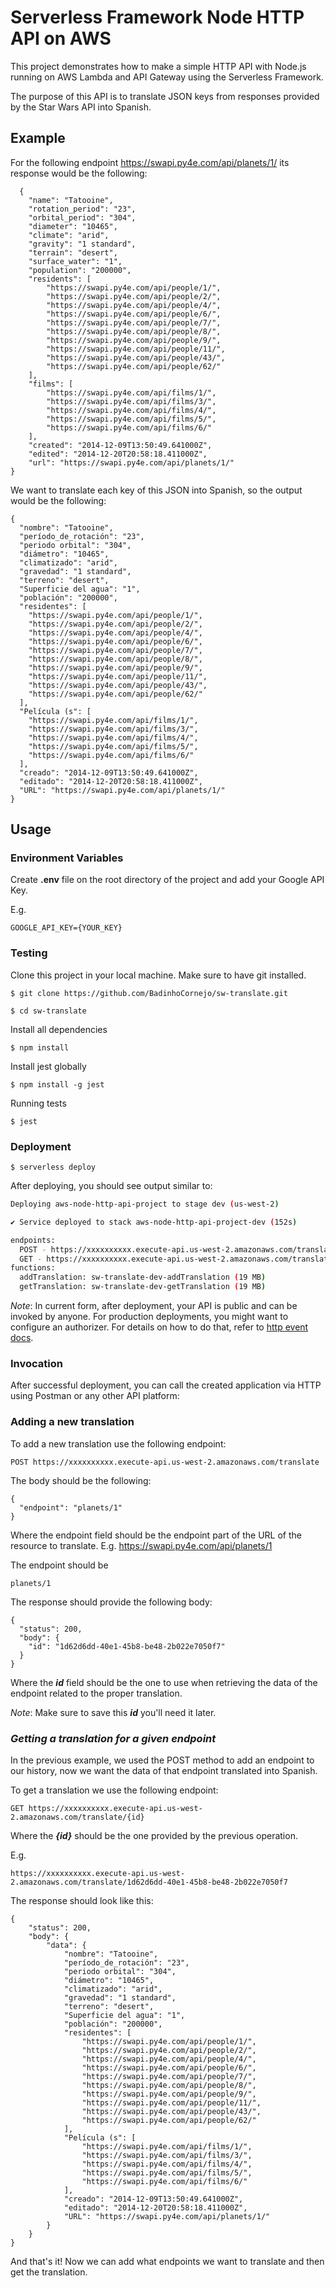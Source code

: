 # Serverless Framework Node HTTP API on AWS

This project demonstrates how to make a simple HTTP API with Node.js running on AWS Lambda and API Gateway using the Serverless Framework.

The purpose of this API is to translate JSON keys from responses provided by the Star Wars API into Spanish. 

## Example

For the following endpoint https://swapi.py4e.com/api/planets/1/ its response would be the following:

```
  {
    "name": "Tatooine", 
    "rotation_period": "23", 
    "orbital_period": "304", 
    "diameter": "10465", 
    "climate": "arid", 
    "gravity": "1 standard", 
    "terrain": "desert", 
    "surface_water": "1", 
    "population": "200000", 
    "residents": [
        "https://swapi.py4e.com/api/people/1/", 
        "https://swapi.py4e.com/api/people/2/", 
        "https://swapi.py4e.com/api/people/4/", 
        "https://swapi.py4e.com/api/people/6/", 
        "https://swapi.py4e.com/api/people/7/", 
        "https://swapi.py4e.com/api/people/8/", 
        "https://swapi.py4e.com/api/people/9/", 
        "https://swapi.py4e.com/api/people/11/", 
        "https://swapi.py4e.com/api/people/43/", 
        "https://swapi.py4e.com/api/people/62/"
    ], 
    "films": [
        "https://swapi.py4e.com/api/films/1/", 
        "https://swapi.py4e.com/api/films/3/", 
        "https://swapi.py4e.com/api/films/4/", 
        "https://swapi.py4e.com/api/films/5/", 
        "https://swapi.py4e.com/api/films/6/"
    ], 
    "created": "2014-12-09T13:50:49.641000Z", 
    "edited": "2014-12-20T20:58:18.411000Z", 
    "url": "https://swapi.py4e.com/api/planets/1/"
}
```

We want to translate each key of this JSON into Spanish, so the output would be the following:

```
{
  "nombre": "Tatooine",
  "período_de_rotación": "23",
  "periodo orbital": "304",
  "diámetro": "10465",
  "climatizado": "arid",
  "gravedad": "1 standard",
  "terreno": "desert",
  "Superficie del agua": "1",
  "población": "200000",
  "residentes": [
    "https://swapi.py4e.com/api/people/1/",
    "https://swapi.py4e.com/api/people/2/",
    "https://swapi.py4e.com/api/people/4/",
    "https://swapi.py4e.com/api/people/6/",
    "https://swapi.py4e.com/api/people/7/",
    "https://swapi.py4e.com/api/people/8/",
    "https://swapi.py4e.com/api/people/9/",
    "https://swapi.py4e.com/api/people/11/",
    "https://swapi.py4e.com/api/people/43/",
    "https://swapi.py4e.com/api/people/62/"
  ],
  "Película (s": [
    "https://swapi.py4e.com/api/films/1/",
    "https://swapi.py4e.com/api/films/3/",
    "https://swapi.py4e.com/api/films/4/",
    "https://swapi.py4e.com/api/films/5/",
    "https://swapi.py4e.com/api/films/6/"
  ],
  "creado": "2014-12-09T13:50:49.641000Z",
  "editado": "2014-12-20T20:58:18.411000Z",
  "URL": "https://swapi.py4e.com/api/planets/1/"
}
```

## Usage

### Environment Variables

Create **.env** file on the root directory of the project and add your Google API Key.

E.g.

```
GOOGLE_API_KEY={YOUR_KEY}
```

### Testing

Clone this project in your local machine. Make sure to have git installed.

```
$ git clone https://github.com/BadinhoCornejo/sw-translate.git
```
```
$ cd sw-translate
```

Install all dependencies

```
$ npm install 
```

Install jest globally 

```
$ npm install -g jest
```

Running tests 

```
$ jest 
```

### Deployment

```
$ serverless deploy
```

After deploying, you should see output similar to:

```bash
Deploying aws-node-http-api-project to stage dev (us-west-2)

✔ Service deployed to stack aws-node-http-api-project-dev (152s)

endpoints:
  POST - https://xxxxxxxxxx.execute-api.us-west-2.amazonaws.com/translate
  GET - https://xxxxxxxxxx.execute-api.us-west-2.amazonaws.com/translate/{id}
functions:
  addTranslation: sw-translate-dev-addTranslation (19 MB)
  getTranslation: sw-translate-dev-getTranslation (19 MB)
```

_Note_: In current form, after deployment, your API is public and can be invoked by anyone. For production deployments, you might want to configure an authorizer. For details on how to do that, refer to [http event docs](https://www.serverless.com/framework/docs/providers/aws/events/apigateway/).

### Invocation

After successful deployment, you can call the created application via HTTP using Postman or any other API platform:

### **Adding a new translation**

To add a new translation use the following endpoint:

```
POST https://xxxxxxxxxx.execute-api.us-west-2.amazonaws.com/translate
```

The body should be the following:

```
{
  "endpoint": "planets/1"
}
```

Where the endpoint field should be the endpoint part of the URL of the resource to translate. E.g. https://swapi.py4e.com/api/planets/1

The endpoint should be

```
planets/1
```

The response should provide the following body:

```
{
  "status": 200,
  "body": {
    "id": "1d62d6dd-40e1-45b8-be48-2b022e7050f7"
  }
}
```

Where the ***id*** field should be the one to use when retrieving the data of the endpoint related to the proper translation.

_Note_: Make sure to save this ***id*** you'll need it later.


### ***Getting a translation for a given endpoint***

In the previous example, we used the POST method to add an endpoint to our history, now we want the data of that endpoint translated into Spanish.

To get a translation we use the following endpoint:

```
GET https://xxxxxxxxxx.execute-api.us-west-2.amazonaws.com/translate/{id}
```

Where the ***{id}*** should be the one provided by the previous operation.

E.g.
```
https://xxxxxxxxxx.execute-api.us-west-2.amazonaws.com/translate/1d62d6dd-40e1-45b8-be48-2b022e7050f7
```

The response should look like this:

```
{
    "status": 200,
    "body": {
        "data": {
            "nombre": "Tatooine",
            "período_de_rotación": "23",
            "periodo orbital": "304",
            "diámetro": "10465",
            "climatizado": "arid",
            "gravedad": "1 standard",
            "terreno": "desert",
            "Superficie del agua": "1",
            "población": "200000",
            "residentes": [
                "https://swapi.py4e.com/api/people/1/",
                "https://swapi.py4e.com/api/people/2/",
                "https://swapi.py4e.com/api/people/4/",
                "https://swapi.py4e.com/api/people/6/",
                "https://swapi.py4e.com/api/people/7/",
                "https://swapi.py4e.com/api/people/8/",
                "https://swapi.py4e.com/api/people/9/",
                "https://swapi.py4e.com/api/people/11/",
                "https://swapi.py4e.com/api/people/43/",
                "https://swapi.py4e.com/api/people/62/"
            ],
            "Película (s": [
                "https://swapi.py4e.com/api/films/1/",
                "https://swapi.py4e.com/api/films/3/",
                "https://swapi.py4e.com/api/films/4/",
                "https://swapi.py4e.com/api/films/5/",
                "https://swapi.py4e.com/api/films/6/"
            ],
            "creado": "2014-12-09T13:50:49.641000Z",
            "editado": "2014-12-20T20:58:18.411000Z",
            "URL": "https://swapi.py4e.com/api/planets/1/"
        }
    }
}
```

And that's it! Now we can add what endpoints we want to translate and then get the translation.